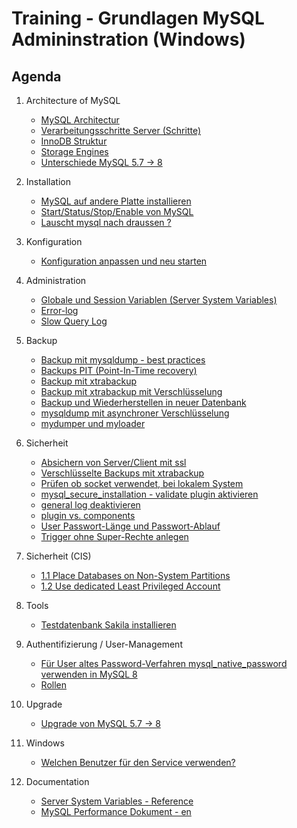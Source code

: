 # Training - Grundlagen MySQL Admininstration (Windows)

## Agenda 

  1. Architecture of MySQL 
     * [MySQL Architectur](mysql-architecture.md)
     * [Verarbeitungsschritte Server (Schritte)](/performance/mysql-server-architecture.md)
     * [InnoDB Struktur](innodb/innodb-structure.md)
     * [Storage Engines](/basics/storage-engines.md)
     * [Unterschiede MySQL 5.7 -> 8](differences-mysql-5-7-to-8.md) 

  1. Installation 
     * [MySQL auf andere Platte installieren](mysql-d-disk.md)
     * [Start/Status/Stop/Enable von MySQL](start-stop-enable.md)
     * [Lauscht mysql nach draussen ?](/installation/listening-where.md)

  1. Konfiguration 
     * [Konfiguration anpassen und neu starten]()

  1. Administration 
     * [Globale und Session Variablen (Server System Variables)](/admin/global-session-variables.md)
     * [Error-log](/admin/log-error.md)
     * [Slow Query Log](/admin/slow-query-log.md)

  1. Backup
     * [Backup mit mysqldump - best practices](backup-restore/mysqldump.md) 
     * [Backups PIT (Point-In-Time recovery)](backups/pit-recovery.md) 
     * [Backup mit xtrabackup](backups/xtrabackup.md)
     * [Backup mit xtrabackup mit Verschlüsselung](backups/xtrabackup-encrypted.md)
     * [Backup und Wiederherstellen in neuer Datenbank](backups/backup-restore-to-new-db.md)
     * [mysqldump mit asynchroner Verschlüsselung](backups/mysqldump-with-encryption.md)
     * [mydumper und myloader](https://github.com/maxbube/mydumper)
   
  1. Sicherheit
     * [Absichern von Server/Client mit ssl](security/ssl.md) 
     * [Verschlüsselte Backups mit xtrabackup](backups/xtrabackup-encrypted.md) 
     * [Prüfen ob socket verwendet, bei lokalem System](security/check-socket.md)
     * [mysql_secure_installation - validate plugin aktivieren](security/mysql-secure-installation.md)
     * [general log deaktivieren](/security/disable-general-log.md)
     * [plugin vs. components](/security/plugins-vs-components.md)
     * [User Passwort-Länge und Passwort-Ablauf](users/validation.md)
     * [Trigger ohne Super-Rechte anlegen](trigger-no-super.md)

  1. Sicherheit (CIS) 
     * [1.1 Place Databases on Non-System Partitions](cis/db-non-system-partition.md)
     * [1.2 Use dedicated Least Privileged Account](cis/1-2-least-privileges-user-for-mysl.md)
  
  1. Tools 
     * [Testdatenbank Sakila installieren](tools/sakila.md)  

  1. Authentifizierung / User-Management 
     * [Für User altes Password-Verfahren mysql_native_password verwenden in MySQL 8](user/mysql_native_password.md)
     * [Rollen](roles.md)
  
  1. Upgrade 
     * [Upgrade von MySQL 5.7 -> 8](upgrade/mysql-5-7-to-8.md)

  1. Windows 
     * [Welchen Benutzer für den Service verwenden?](windows/service-which-user.md)

  1. Documentation 
     * [Server System Variables - Reference](https://dev.mysql.com/doc/refman/8.0/en/server-system-variable-reference.html)
     * [MySQL Performance Dokument - en](https://schulung.t3isp.de/documents/pdfs/mysql/mysql-performance.pdf)
    
